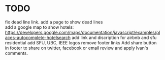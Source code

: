 # TODO
fix dead line link. add a page to show dead lines  
add a google map to show hotels: https://developers.google.com/maps/documentation/javascript/examples/places-autocomplete-hotelsearch
add link and discription for airbnb and sfu residential
add SFU, UBC, IEEE logos
remove footer links
Add share button in footer to share on twitter, facebook or email
review and apply Ivan's comments.

